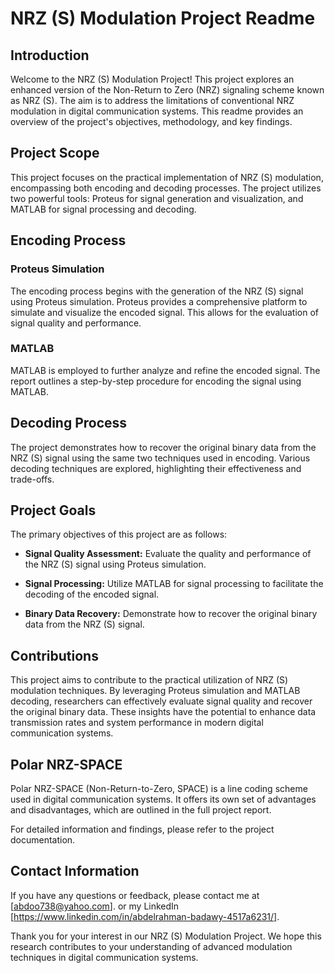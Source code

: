 # NRZ (S) Modulation Project Readme

## Introduction

Welcome to the NRZ (S) Modulation Project! This project explores an enhanced version of the Non-Return to Zero (NRZ) signaling scheme known as NRZ (S). The aim is to address the limitations of conventional NRZ modulation in digital communication systems. This readme provides an overview of the project's objectives, methodology, and key findings.

## Project Scope

This project focuses on the practical implementation of NRZ (S) modulation, encompassing both encoding and decoding processes. The project utilizes two powerful tools: Proteus for signal generation and visualization, and MATLAB for signal processing and decoding.

## Encoding Process

### Proteus Simulation

The encoding process begins with the generation of the NRZ (S) signal using Proteus simulation. Proteus provides a comprehensive platform to simulate and visualize the encoded signal. This allows for the evaluation of signal quality and performance.

### MATLAB

MATLAB is employed to further analyze and refine the encoded signal. The report outlines a step-by-step procedure for encoding the signal using MATLAB.

## Decoding Process

The project demonstrates how to recover the original binary data from the NRZ (S) signal using the same two techniques used in encoding. Various decoding techniques are explored, highlighting their effectiveness and trade-offs.

## Project Goals

The primary objectives of this project are as follows:

- **Signal Quality Assessment:** Evaluate the quality and performance of the NRZ (S) signal using Proteus simulation.

- **Signal Processing:** Utilize MATLAB for signal processing to facilitate the decoding of the encoded signal.

- **Binary Data Recovery:** Demonstrate how to recover the original binary data from the NRZ (S) signal.

## Contributions

This project aims to contribute to the practical utilization of NRZ (S) modulation techniques. By leveraging Proteus simulation and MATLAB decoding, researchers can effectively evaluate signal quality and recover the original binary data. These insights have the potential to enhance data transmission rates and system performance in modern digital communication systems.

## Polar NRZ-SPACE

Polar NRZ-SPACE (Non-Return-to-Zero, SPACE) is a line coding scheme used in digital communication systems. It offers its own set of advantages and disadvantages, which are outlined in the full project report.

For detailed information and findings, please refer to the project documentation.

## Contact Information

If you have any questions or feedback, please contact me at [abdoo738@yahoo.com].
or my LinkedIn [https://www.linkedin.com/in/abdelrahman-badawy-4517a6231/].

Thank you for your interest in our NRZ (S) Modulation Project. We hope this research contributes to your understanding of advanced modulation techniques in digital communication systems.
